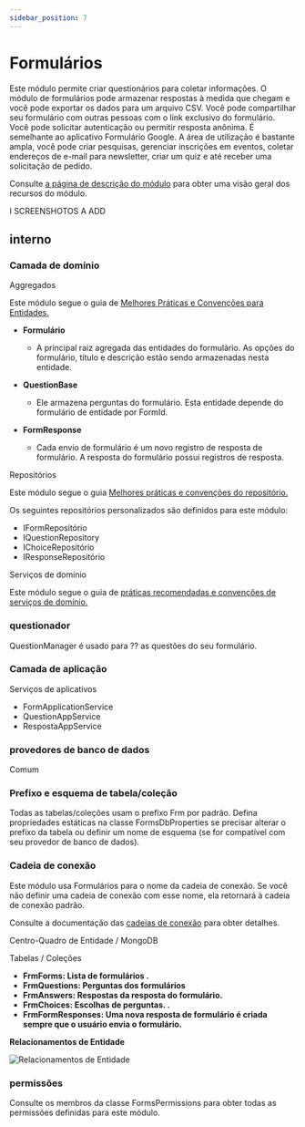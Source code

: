 ```yaml
---
sidebar_position: 7
---
```


# Formulários

Este módulo permite criar questionários para coletar informações. O módulo de formulários pode armazenar respostas à medida que chegam e você pode exportar os dados para um arquivo CSV. Você pode compartilhar seu formulário com outras pessoas com o link exclusivo do formulário. Você pode solicitar autenticação ou permitir resposta anônima. É semelhante ao aplicativo Formulário Google. A área de utilização é bastante ampla, você pode criar pesquisas, gerenciar inscrições em eventos, coletar endereços de e-mail para newsletter, criar um quiz e até receber uma solicitação de pedido.

Consulte [a página de descrição do módulo](https://commercial.abp.io/modules/Volo.Forms "") para obter uma visão geral dos recursos do módulo.

I SCREENSHOTOS A ADD
## interno
### Camada de domínio
Aggregados

Este módulo segue o guia de [Melhores Práticas e Convenções para Entidades.](https://docs.abp.io/en/abp/latest/Best-Practices/Entities "")

- 
    **Formulário**
        
    - A principal raiz agregada das entidades do formulário. As opções do formulário, título e descrição estão sendo armazenadas nesta entidade.
        
    

- 
    **QuestionBase**
        
    - Ele armazena perguntas do formulário. Esta entidade depende do formulário de entidade por FormId.
        
    

- 
    **FormResponse**
        
    - Cada envio de formulário é um novo registro de resposta de formulário. A resposta do formulário possui registros de resposta.
        
    


Repositórios


Este módulo segue o guia [Melhores práticas e convenções do repositório.](https://docs.abp.io/en/abp/latest/Best-Practices/Repositories "")

Os seguintes repositórios personalizados são definidos para este módulo:

- IFormRepositório
- IQuestionRepository
- IChoiceRepositório
- IResponseRepositório

Serviços de domínio

Este módulo segue o guia de [práticas recomendadas e convenções de serviços de domínio.](https://docs.abp.io/en/abp/latest/Best-Practices/Domain-Services "")
### questionador
QuestionManager é usado para ⁇  as questões do seu formulário.
### Camada de aplicação
Serviços de aplicativos

- FormApplicationService
- QuestionAppService
- RespostaAppService

### provedores de banco de dados
Comum
### Prefixo e esquema de tabela/coleção
Todas as tabelas/coleções usam o prefixo Frm por padrão. Defina propriedades estáticas na classe FormsDbProperties se precisar alterar o prefixo da tabela ou definir um nome de esquema (se for compatível com seu provedor de banco de dados).
### Cadeia de conexão
Este módulo usa Formulários para o nome da cadeia de conexão. Se você não definir uma cadeia de conexão com esse nome, ela retornará à cadeia de conexão padrão.

Consulte a documentação das [cadeias de conexão](https://docs.abp.io/en/abp/latest/Connection-Strings "") para obter detalhes.

Centro-Quadro de Entidade / MongoDB

Tabelas / Coleções

- **FrmForms: Lista de formulários .**
- **FrmQuestions: Perguntas dos formulários**
- **FrmAnswers: Respostas da resposta do formulário.**
- **FrmChoices: Escolhas de perguntas. .**
- **FrmFormResponses: Uma nova resposta de formulário é criada sempre que o usuário envia o formulário.**

**Relacionamentos de Entidade**

![Relacionamentos de Entidade](https://raw.githubusercontent.com/Wai-Technologies/raaghu-docs/development/raaghu/docs/en/images/entityRelationship.jpg)
### permissões
Consulte os membros da classe FormsPermissions para obter todas as permissões definidas para este módulo.

